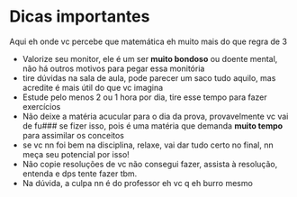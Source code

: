 # Dicas importantes
Aqui eh onde vc percebe que matemática eh muito mais do que regra de 3

- Valorize seu monitor, ele é um ser **muito bondoso** ou doente mental, não há outros motivos para pegar essa monitória
- tire dúvidas na sala de aula, pode parecer um saco tudo aquilo, mas acredite é mais útil do que vc imagina
- Estude pelo menos 2 ou 1 hora por dia, tire esse tempo para fazer exercícios
- Não deixe a matéria acucular para o dia da prova, provavelmente vc vai de fu### se fizer isso, pois é uma matéria que demanda **muito tempo** para assimilar os conceitos
- se vc nn foi bem na disciplina, relaxe, vai dar tudo certo no final, nn meça seu potencial por isso!
- Não copie resoluções de vc não consegui fazer, assista à resolução, entenda e dps tente fazer tbm.
- Na dúvida, a culpa nn é do professor eh vc q eh burro mesmo
